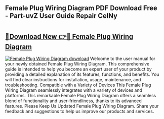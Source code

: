 ## Female Plug Wiring Diagram PDF Download Free - Part-uvZ User Guide Repair CeINy

# <h2><a href="http://dfh67k.blite.top/?on=Female+Plug+Wiring+Diagram">🔗Download New 👉🔴 Female Plug Wiring Diagram</a></h2>

[![Female Plug Wiring Diagram download](https://i.imgur.com/lujVjoI.png)](http://dfh67k.blite.top/?on=Female+Plug+Wiring+Diagram)
Welcome to the user manual for your newly obtained Female Plug Wiring Diagram. This comprehensive guide is intended to help you become an expert user of your product by providing a detailed explanation of its features, functions, and benefits. You will find clear instructions for installation, usage, maintenance, and troubleshooting. Compatible with a Variety of Devices This Female Plug Wiring Diagram seamlessly integrates with a variety of devices and platforms. This remarkable Female Plug Wiring Diagram offers a seamless blend of functionality and user-friendliness, thanks to its advanced features. Please Keep Us Updated Female Plug Wiring Diagram. Share your feedback and suggestions to help us improve our products and services.
